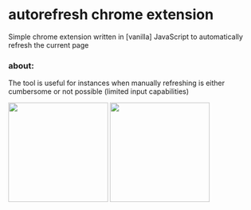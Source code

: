 # autorefresh chrome extension
Simple chrome extension written in [vanilla] JavaScript to automatically refresh the current page

### about:
The tool is useful for instances when manually refreshing is either cumbersome or not possible (limited input capabilities)

<img src="https://github.com/marcjones-io/autorefresh-ext/images/example-go.png" width="200">
<img src="https://github.com/marcjones-io/autorefresh-ext/images/example-stop.png" width="200">
